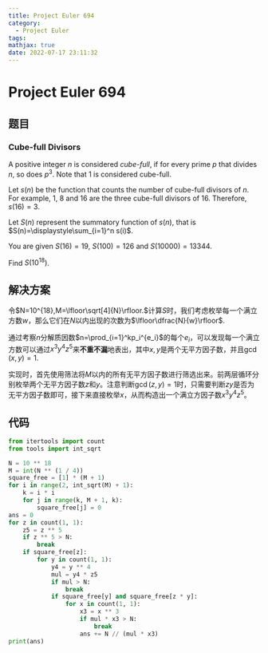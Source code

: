 ```yaml
---
title: Project Euler 694
category:
  - Project Euler
tags:
mathjax: true
date: 2022-07-17 23:11:32
---
```


<escape><!-- more --></escape>

# Project Euler 694

## 题目

### Cube-full Divisors

A positive integer $n$ is considered *cube-full*, if for every prime $p$ that divides $n$, so does $p^3$. Note that $1$ is considered cube-full.

Let $s(n)$ be the function that counts the number of cube-full divisors of $n$. For example, $1$, $8$ and $16$ are the three cube-full divisors of $16$. Therefore, $s(16)=3$.

Let $S(n)$ represent the summatory function of $s(n)$, that is $S(n)=\displaystyle\sum_{i=1}^n s(i)$.

You are given $S(16) =  19$, $S(100) = 126$ and $S(10000) = 13344$.

Find $S(10^{18})$.

## 解决方案

令$N=10^{18},M=\lfloor\sqrt[4]{N}\rfloor.$计算$S$时，我们考虑枚举每一个满立方数$w$，那么它们在$N$以内出现的次数为$\lfloor\dfrac{N}{w}\rfloor$.

通过考察$n$分解质因数$n=\prod_{i=1}^kp_i^{e_i}$的每个$e_i$，可以发现每一个满立方数可以通过$x^3y^4z^5$来**不重不漏**地表出，其中$x,y$是两个无平方因子数，并且$\gcd(x,y)=1.$

实现时，首先使用筛法将$M$以内的所有无平方因子数进行筛选出来。前两层循环分别枚举两个无平方因子数$z$和$y$。注意判断$\gcd(z,y)=1$时，只需要判断$zy$是否为无平方因子数即可，接下来直接枚举$x$，从而构造出一个满立方因子数$x^3y^4z^5$。

## 代码

```py
from itertools import count
from tools import int_sqrt

N = 10 ** 18
M = int(N ** (1 / 4))
square_free = [1] * (M + 1)
for i in range(2, int_sqrt(M) + 1):
    k = i * i
    for j in range(k, M + 1, k):
        square_free[j] = 0
ans = 0
for z in count(1, 1):
    z5 = z ** 5
    if z ** 5 > N:
        break
    if square_free[z]:
        for y in count(1, 1):
            y4 = y ** 4
            mul = y4 * z5
            if mul > N:
                break
            if square_free[y] and square_free[z * y]:
                for x in count(1, 1):
                    x3 = x ** 3
                    if mul * x3 > N:
                        break
                    ans += N // (mul * x3)
print(ans)

```
